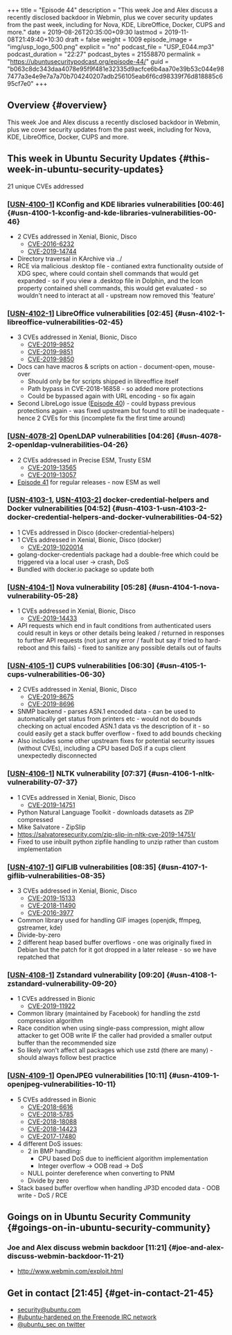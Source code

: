+++
title = "Episode 44"
description = "This week Joe and Alex discuss a recently disclosed backdoor in Webmin, plus we cover security updates from the past week, including for Nova, KDE, LibreOffice, Docker, CUPS and more."
date = 2019-08-26T20:35:00+09:30
lastmod = 2019-11-08T21:49:40+10:30
draft = false
weight = 1009
episode_image = "img/usp_logo_500.png"
explicit = "no"
podcast_file = "USP_E044.mp3"
podcast_duration = "22:27"
podcast_bytes = 21558870
permalink = "https://ubuntusecuritypodcast.org/episode-44/"
guid = "b063c8dc343daa4078e95f9f481e32335d9acfce6b4aa70e39b53c044e987477a3e4e9e7a7a70b704240207adb256105eab6f6cd98339f76d818885c695cf7e0"
+++

## Overview {#overview}

This week Joe and Alex discuss a recently disclosed backdoor in Webmin, plus we cover security updates from the past week, including for Nova, KDE, LibreOffice, Docker, CUPS and more.


## This week in Ubuntu Security Updates {#this-week-in-ubuntu-security-updates}

21 unique CVEs addressed


### [[USN-4100-1](https://usn.ubuntu.com/4100-1/)] KConfig and KDE libraries vulnerabilities [00:46] {#usn-4100-1-kconfig-and-kde-libraries-vulnerabilities-00-46}

-   2 CVEs addressed in Xenial, Bionic, Disco
    -   [CVE-2016-6232](https://people.canonical.com/~ubuntu-security/cve/CVE-2016-6232)
    -   [CVE-2019-14744](https://people.canonical.com/~ubuntu-security/cve/CVE-2019-14744)
-   Directory traversal in KArchive via ../
-   RCE via malicious .desktop file - contianed extra functionality outside
    of XDG spec, where could contain shell commands that would get expanded -
    so if you view a .desktop file in Dolphin, and the Icon property
    contained shell commands, this would get evaluated - so wouldn't need to
    interact at all - upstream now removed this 'feature'


### [[USN-4102-1](https://usn.ubuntu.com/4102-1/)] LibreOffice vulnerabilities [02:45] {#usn-4102-1-libreoffice-vulnerabilities-02-45}

-   3 CVEs addressed in Xenial, Bionic, Disco
    -   [CVE-2019-9852](https://people.canonical.com/~ubuntu-security/cve/CVE-2019-9852)
    -   [CVE-2019-9851](https://people.canonical.com/~ubuntu-security/cve/CVE-2019-9851)
    -   [CVE-2019-9850](https://people.canonical.com/~ubuntu-security/cve/CVE-2019-9850)
-   Docs can have macros & scripts on action - document-open, mouse-over
    -   Should only be for scripts shipped in libreoffice itself
    -   Path bypass in CVE-2018-16858 - so added more protections
    -   Could be bypassed again with URL encoding - so fix again
-   Second LibreLogo issue ([Episode 40](https://ubuntusecuritypodcast.org/episode-40/)) - could bypass previous protections
    again - was fixed upstream but found to still be inadequate - hence 2
    CVEs for this (incomplete fix the first time around)


### [[USN-4078-2](https://usn.ubuntu.com/4078-2/)] OpenLDAP vulnerabilities [04:26] {#usn-4078-2-openldap-vulnerabilities-04-26}

-   2 CVEs addressed in Precise ESM, Trusty ESM
    -   [CVE-2019-13565](https://people.canonical.com/~ubuntu-security/cve/CVE-2019-13565)
    -   [CVE-2019-13057](https://people.canonical.com/~ubuntu-security/cve/CVE-2019-13057)
-   [Episode 41](https://ubuntusecuritypodcast.org/episode-41/) for regular releases - now ESM as well


### [[USN-4103-1](https://usn.ubuntu.com/4103-1/), [USN-4103-2](https://usn.ubuntu.com/4103-2/)] docker-credential-helpers and Docker vulnerabilities [04:52] {#usn-4103-1-usn-4103-2-docker-credential-helpers-and-docker-vulnerabilities-04-52}

-   1 CVEs addressed in Disco (docker-credential-helpers)
-   1 CVEs addressed in Xenial, Bionic, Disco (docker)
    -   [CVE-2019-1020014](//people.canonical.com/~ubuntu-security/cve/CVE-2019-1020014)
-   golang-docker-credentials package had a double-free which could be
    triggered via a local user -> crash, DoS
-   Bundled with docker.io package so update both


### [[USN-4104-1](https://usn.ubuntu.com/4104-1/)] Nova vulnerability [05:28] {#usn-4104-1-nova-vulnerability-05-28}

-   1 CVEs addressed in Xenial, Bionic, Disco
    -   [CVE-2019-14433](https://people.canonical.com/~ubuntu-security/cve/CVE-2019-14433)
-   API requests which end in fault conditions from authenticated users could
    result in keys or other details being leaked / returned in responses to
    further API requests (not just any error / fault but say if tried to
    hard-reboot and this fails) - fixed to sanitize any possible details out
    of faults


### [[USN-4105-1](https://usn.ubuntu.com/4105-1/)] CUPS vulnerabilities [06:30] {#usn-4105-1-cups-vulnerabilities-06-30}

-   2 CVEs addressed in Xenial, Bionic, Disco
    -   [CVE-2019-8675](https://people.canonical.com/~ubuntu-security/cve/CVE-2019-8675)
    -   [CVE-2019-8696](https://people.canonical.com/~ubuntu-security/cve/CVE-2019-8696)
-   SNMP backend - parses ASN.1 encoded data - can be used to automatically
    get status from printers etc - would not do bounds checking on actual
    encoded ASN.1 data vs the description of it - so could easily get a stack
    buffer overflow - fixed to add bounds checking
-   Also includes some other upstream fixes for potential security issues
    (without CVEs), including a CPU based DoS if a cups client unexpectedly
    disconnected


### [[USN-4106-1](https://usn.ubuntu.com/4106-1/)] NLTK vulnerability [07:37] {#usn-4106-1-nltk-vulnerability-07-37}

-   1 CVEs addressed in Xenial, Bionic, Disco
    -   [CVE-2019-14751](https://people.canonical.com/~ubuntu-security/cve/CVE-2019-14751)
-   Python Natural Language Toolkit - downloads datasets as ZIP compressed
-   Mike Salvatore - ZipSlip
-   <https://salvatoresecurity.com/zip-slip-in-nltk-cve-2019-14751/>
-   Fixed to use inbuilt python zipfile handling to unzip rather than custom
    implementation


### [[USN-4107-1](https://usn.ubuntu.com/4107-1/)] GIFLIB vulnerabilities [08:35] {#usn-4107-1-giflib-vulnerabilities-08-35}

-   3 CVEs addressed in Xenial, Bionic, Disco
    -   [CVE-2019-15133](https://people.canonical.com/~ubuntu-security/cve/CVE-2019-15133)
    -   [CVE-2018-11490](https://people.canonical.com/~ubuntu-security/cve/CVE-2018-11490)
    -   [CVE-2016-3977](https://people.canonical.com/~ubuntu-security/cve/CVE-2016-3977)
-   Common library used for handling GIF images (openjdk, ffmpeg, gstreamer, kde)
-   Divide-by-zero
-   2 different heap based buffer overflows - one was originally fixed in
    Debian but the patch for it got dropped in a later release - so we have
    repatched that


### [[USN-4108-1](https://usn.ubuntu.com/4108-1/)] Zstandard vulnerability [09:20] {#usn-4108-1-zstandard-vulnerability-09-20}

-   1 CVEs addressed in Bionic
    -   [CVE-2019-11922](https://people.canonical.com/~ubuntu-security/cve/CVE-2019-11922)
-   Common library (maintained by Facebook) for handling the zstd compression algorithm
-   Race condition when using single-pass compression, might allow attacker
    to get OOB write IF the caller had provided a smaller output buffer than
    the recommended size
-   So likely won't affect all packages which use zstd (there are many) -
    should always follow best practice


### [[USN-4109-1](https://usn.ubuntu.com/4109-1/)] OpenJPEG vulnerabilities [10:11] {#usn-4109-1-openjpeg-vulnerabilities-10-11}

-   5 CVEs addressed in Bionic
    -   [CVE-2018-6616](https://people.canonical.com/~ubuntu-security/cve/CVE-2018-6616)
    -   [CVE-2018-5785](https://people.canonical.com/~ubuntu-security/cve/CVE-2018-5785)
    -   [CVE-2018-18088](https://people.canonical.com/~ubuntu-security/cve/CVE-2018-18088)
    -   [CVE-2018-14423](https://people.canonical.com/~ubuntu-security/cve/CVE-2018-14423)
    -   [CVE-2017-17480](https://people.canonical.com/~ubuntu-security/cve/CVE-2017-17480)
-   4 different DoS issues:
    -   2 in BMP handling:
        -   CPU based DoS due to inefficient algorithm implementation
        -   Integer overflow -> OOB read -> DoS
    -   NULL pointer dereference when converting to PNM
    -   Divide by zero
-   Stack based buffer overflow when handling JP3D encoded data - OOB write -
    DoS / RCE


## Goings on in Ubuntu Security Community {#goings-on-in-ubuntu-security-community}


### Joe and Alex discuss webmin backdoor [11:21] {#joe-and-alex-discuss-webmin-backdoor-11-21}

-   <http://www.webmin.com/exploit.html>


## Get in contact [21:45] {#get-in-contact-21-45}

-   [security@ubuntu.com](mailto:security@ubuntu.com)
-   [#ubuntu-hardened on the Freenode IRC network](http://webchat.freenode.net/#ubuntu-hardened)
-   [@ubuntu\_sec on twitter](https://twitter.com/ubuntu%5Fsec)